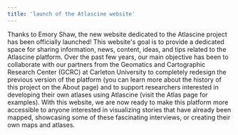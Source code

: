 ```yaml
---
title: 'launch of the Atlascine website'
---
```


Thanks to Emory Shaw, the new website dedicated to the Atlascine project has been officially launched! This website's goal is to provide a dedicated space for sharing information, news, content, ideas, and tips related to the Atlascine platform. Over the past few years, our main objective has been to collaborate with our partners from the Geomatics and Cartographic Research Center (GCRC) at Carleton University to completely redesign the previous version of the platform (you can learn more about the history of this project on the About page) and to support researchers interested in developing their own atlases using Atlascine (visit the Atlas page for examples). With this website, we are now ready to make this platform more accessible to anyone interested in visualizing stories that have already been mapped, showcasing some of these fascinating interviews, or creating their own maps and atlases.
